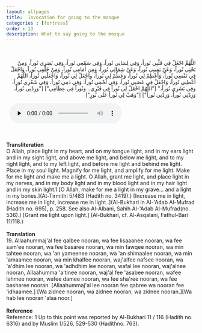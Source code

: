 ```yaml
---
layout: allpages
title:  Invocation for going to the mosque
categories : [fortress]
order : 13
description: What to say going to the mosque
---
```

&nbsp;
<div class="arabictext" dir="RTL">

اللَّهُمَّ اجْعَلْ فِي قَلْبِي نُوراً، وَفِي لِسَانِي نُوراً، وَفِي سَمْعِي نُوراً، وَفِي بَصَرِي نُوراً، وَمِنْ تَحْتِِي نُوراً، وَعَنْ يَمِينِي نُوراً، وَعَنْ شِمَالِي نُوراً، وَمِن أَمَامِي نُوراً، وَمِنْ خَلْفِِي نُوراً، وَاجْعَلْ فِي نَفْسِي نُوراً، وَأَعْظِمْ لِي نُوراً، وَعَظِّمْ لِي نُوراً، وِاجْعَلْ لِي نُوراً، وَاجْعَلْنِي نُوراً، اللَّهُمَّ أَعْطِنِي نُوراً، وَاجْعَلْ فِي عَصَبِي نُوراً، وَفِي لَحْمِي نُوراً، وَفِي دَمِي نُوراً، وَفِي شَعْرِي نُوراً، وَفِي بَشَرِي نُوراً،" ["اللَّهُمَّ اجْعَلْ لِي نُوراً فِي قَبْرِي.. وَنُوراً فِي عِظَامِي"] ["وَزِدْنِي نُوراً، وَزِدْنِي نُوراً، وَزِدْنِي نُوراً"] ["وَهَبْ لِي نُوراً عَلَى نُورٍ"]

</div>
&nbsp;


<audio controls  preload="none">
  <source src="{{ site.baseurl }}/audio/fortress/19.mp3" type="audio/mpeg">
Your browser does not support the audio element.
</audio>


&nbsp;
<div class="duaextra" tabindex="0">
<div><strong>Transliteration</strong></div>
<div class="extra">O Allah, place light in my heart, and on my tongue light, and in my ears light and in my sight light, and above me light, and below me light, and to my right light, and to my left light, and before me light and behind me light. Place in my soul light. Magnify for me light, and amplify for me light. Make for me light and make me a light. O Allah, grant me light, and place light in my nerves, and in my body light and in my blood light and in my hair light and in my skin light.1 [O Allah, make for me a light in my grave... and a light in my bones.](At-Tirmithi 5/483 (Hadith no. 3419).) [Increase me in light, increase me in light, increase me in light .](Al-Bukhari in Al-'Adab Al-Mufrad (Hadith no. 695), p. 258. See also Al-Albani, Sahih Al-'Adab Al-Mufrad(no. 536).) [Grant me light upon light.] (Al-Bukhari, cf. Al-Asqalani, Fathul-Bari 11/118.)</div>
</div>
&nbsp;
<div class="duaextra" tabindex="0">
<div><strong>Translation</strong></div>
<div class="extra">19. Allaahummaj'al fee qalbee nooran, wa fee lisaaanee nooran, wa fee sam'ee nooran, wa fee basaree nooran, wa min fawqee nooran, wa min tahtee nooran, wa 'an yameenee nooran, wa 'an shimaalee nooran, wa min 'amaamee nooran, wa min khalfee nooran, waj'alfee nafsee nooran, wa 'a'dhim lee nooran, wa 'adhdhim lee nooran, wafal lee nooran, waj'alnee nooran, Allaahumma 'a'tinee nooran, waj'al fee 'asabee nooran, wafee lahmee nooran, wafee damee nooran, wa fee sha'ree nooran, wa fee basharee nooran. [Allaahummaj'al lee nooran fee qabree wa nooran fee 'idhaamee.] [Wa zidnee nooran, wa zidnee nooran, wa zidnee nooran.][Wa hab lee nooran 'alaa noor.]</div>
</div>
&nbsp;
<div class="duaextra" tabindex="0">
<div><strong>Reference</strong></div>
<div class="extra">Reference: 1 Up to this point was reported by Al-Bukhari 11 / 116 (Hadith no. 6316) and by Muslim 1/526, 529-530 (Hadithno. 763).</div>
</div>
